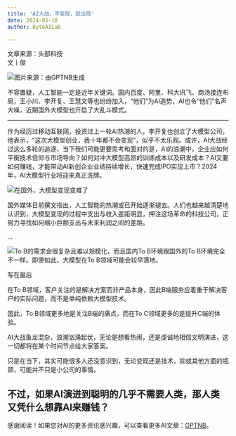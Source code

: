 ```yaml
---
title: 'AI大战，不变现，就出局'
date: 2024-05-18
author: ByteAILab

---
```


文章来源：头部科技  
文丨俊  

![图片来源：由GPTNB生成](http://www.jesonc.com/upload/3B33CB85B496C0CB6FBA4C2BD79320AD/1715907172941/Fm2BbncRoaxE9W5cycKHNncZWfgT.png)

不容置疑，人工智能一定是近年关键词。国内百度、阿里、科大讯飞、商汤接连布局，王小川、李开复、王慧文等也纷纷加入，“他们”为AI造势，AI也令“他们”名声大噪，近期国外大模型也开启了大乱斗模式。

---
作为经历过移动互联网，投资过上一轮AI热潮的人，李开复也创立了大模型公司，他表示，“这次大模型创业，我十年都不会变现”，似乎不太乐观。或许，AI大战经过这么多轮的追逐，当下我们可能更要思考和面对的是，AI的浪潮中，企业应如何平衡技术信仰与市场导向？如何对冲大模型高昂的训练成本以及研发成本？AI又要如何赚钱，才能带动AI新创企业业绩持续增长，快速完成IPO实现上市？2024年，AI大模型行业将迎来真正洗牌。

![在国外，大模型变现变难了](http://www.jesonc.com/FvbgoCNzusQbsJT7Dt08YnciVW2-)

国外媒体日前撰文指出，人工智能的热潮或已开始逐渐褪去。人们也越来越清楚地认识到，大模型变现的过程中支出与收入差距明显，押注这场革命的科技公司，正努力寻找如何缩小巨额支出与未来利润之间的差距。

...

![To B的需求会很复杂且难以规模化，而且国内To B环境跟国外的To B环境完全不一样。即便如此，大模型在To B领域可能会较早落地。](http://www.jesonc.com/FgM0t66hGBLW9wUdqMK5L1IcUDQq)

写在最后

在To B领域，客户关注的是解决方案而非产品本身，因此B端服务应着重于解决客户的实际问题，而不是单纯依赖大模型技术。

因此，To B领域更多地是关注B端的痛点，而在To C领域更多的是提升C端的体验。

AI大战鱼龙混杂，浪潮汹涌起伏，无论是想看热闹，还是虔诚地相信文明演进，这一切都将在某个时间节点给大家答案。

只是在当下，其实可能很多人还没意识到，无论变现还是技术，抑或其他方面的瓶颈，可能并不只是小公司的事情。

不过，如果AI演进到聪明的几乎不需要人类，那人类又凭什么想靠AI来赚钱？
---
感谢阅读！如果您对AI的更多资讯感兴趣，可以查看更多AI文章：[GPTNB](https://gptnb.com)。